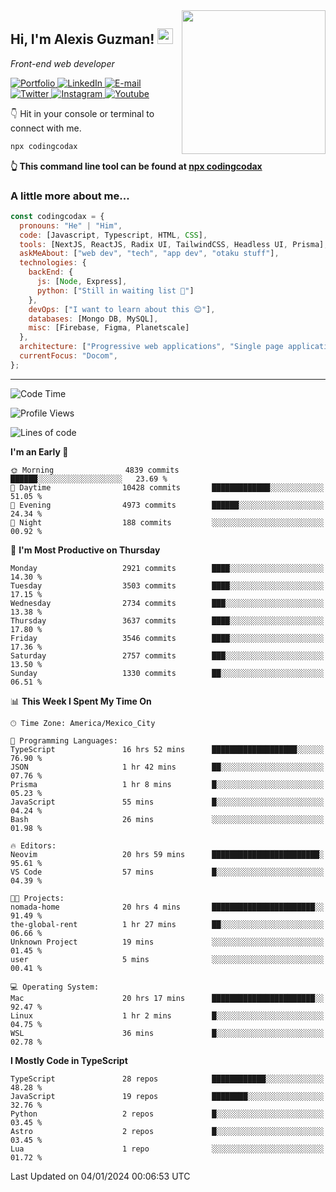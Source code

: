 <img align='right' src="https://media.giphy.com/media/M9gbBd9nbDrOTu1Mqx/giphy.gif" width="230">
<h2>Hi, I'm Alexis Guzman! <img src="https://media.giphy.com/media/hvRJCLFzcasrR4ia7z/giphy.gif" width="25px"></h2>
<p><em>Front-end web developer</em></p>

<p>
  <a href='https://www.codingcodax.dev' target='_blank'>
    <img alt='Portfolio' src='https://img.shields.io/badge/Portfolio-black?logo=vercel&style=flat-square'>
  </a>
  <a href='https://linkedin.com/in/codingcodax' target='_blank'>
    <img alt='LinkedIn' src='https://img.shields.io/badge/LinkedIn-black?logo=LinkedIn&style=flat-square'>
  </a>
  <a href='mailto:codingcodax@gmail.com' target='_blank'>
    <img alt='E-mail' src='https://img.shields.io/badge/Email-black?logo=Gmail&style=flat-square'>
  </a>
  <a href='https://twitter.com/codingcodax' target='_blank'>
    <img alt='Twitter' src='https://img.shields.io/badge/Twitter-black?logo=Twitter&style=flat-square'>
  </a>
  <a href='https://www.instagram.com/codingcodax' target='_blank'>
    <img alt='Instagram' src='https://img.shields.io/badge/Instagram-black?logo=Instagram&style=flat-square'>
  </a>
  <a href='https://www.youtube.com/@codingcodax' target='_blank'>
    <img alt='Youtube' src='https://img.shields.io/badge/YouTube-black?logo=Youtube&style=flat-square'>
  </a>
</p>

👇 Hit in your console or terminal to connect with me.

```bash
npx codingcodax
```
**👆 This command line tool can be found at [npx codingcodax](https://github.com/codingcodax/npx-codingcodax)**

<h3>A little more about me...</h3>

```javascript
const codingcodax = {
  pronouns: "He" | "Him",
  code: [Javascript, Typescript, HTML, CSS],
  tools: [NextJS, ReactJS, Radix UI, TailwindCSS, Headless UI, Prisma],
  askMeAbout: ["web dev", "tech", "app dev", "otaku stuff"],
  technologies: {
    backEnd: {
      js: [Node, Express],
      python: ["Still in waiting list 🥲"]
    },
    devOps: ["I want to learn about this 😊"],
    databases: [Mongo DB, MySQL],
    misc: [Firebase, Figma, Planetscale]
  },
  architecture: ["Progressive web applications", "Single page applications"],
  currentFocus: "Docom",
};
```

---

<!--START_SECTION:waka-->
![Code Time](http://img.shields.io/badge/Code%20Time-2%2C067%20hrs%2052%20mins-blue)

![Profile Views](http://img.shields.io/badge/Profile%20Views-0-blue)

![Lines of code](https://img.shields.io/badge/From%20Hello%20World%20I%27ve%20Written-9.3%20million%20lines%20of%20code-blue)

**I'm an Early 🐤** 

```text
🌞 Morning                4839 commits        ██████░░░░░░░░░░░░░░░░░░░   23.69 % 
🌆 Daytime                10428 commits       █████████████░░░░░░░░░░░░   51.05 % 
🌃 Evening                4973 commits        ██████░░░░░░░░░░░░░░░░░░░   24.34 % 
🌙 Night                  188 commits         ░░░░░░░░░░░░░░░░░░░░░░░░░   00.92 % 
```
📅 **I'm Most Productive on Thursday** 

```text
Monday                   2921 commits        ████░░░░░░░░░░░░░░░░░░░░░   14.30 % 
Tuesday                  3503 commits        ████░░░░░░░░░░░░░░░░░░░░░   17.15 % 
Wednesday                2734 commits        ███░░░░░░░░░░░░░░░░░░░░░░   13.38 % 
Thursday                 3637 commits        ████░░░░░░░░░░░░░░░░░░░░░   17.80 % 
Friday                   3546 commits        ████░░░░░░░░░░░░░░░░░░░░░   17.36 % 
Saturday                 2757 commits        ███░░░░░░░░░░░░░░░░░░░░░░   13.50 % 
Sunday                   1330 commits        ██░░░░░░░░░░░░░░░░░░░░░░░   06.51 % 
```


📊 **This Week I Spent My Time On** 

```text
🕑︎ Time Zone: America/Mexico_City

💬 Programming Languages: 
TypeScript               16 hrs 52 mins      ███████████████████░░░░░░   76.90 % 
JSON                     1 hr 42 mins        ██░░░░░░░░░░░░░░░░░░░░░░░   07.76 % 
Prisma                   1 hr 8 mins         █░░░░░░░░░░░░░░░░░░░░░░░░   05.23 % 
JavaScript               55 mins             █░░░░░░░░░░░░░░░░░░░░░░░░   04.24 % 
Bash                     26 mins             ░░░░░░░░░░░░░░░░░░░░░░░░░   01.98 % 

🔥 Editors: 
Neovim                   20 hrs 59 mins      ████████████████████████░   95.61 % 
VS Code                  57 mins             █░░░░░░░░░░░░░░░░░░░░░░░░   04.39 % 

🐱‍💻 Projects: 
nomada-home              20 hrs 4 mins       ███████████████████████░░   91.49 % 
the-global-rent          1 hr 27 mins        ██░░░░░░░░░░░░░░░░░░░░░░░   06.66 % 
Unknown Project          19 mins             ░░░░░░░░░░░░░░░░░░░░░░░░░   01.45 % 
user                     5 mins              ░░░░░░░░░░░░░░░░░░░░░░░░░   00.41 % 

💻 Operating System: 
Mac                      20 hrs 17 mins      ███████████████████████░░   92.47 % 
Linux                    1 hr 2 mins         █░░░░░░░░░░░░░░░░░░░░░░░░   04.75 % 
WSL                      36 mins             █░░░░░░░░░░░░░░░░░░░░░░░░   02.78 % 
```

**I Mostly Code in TypeScript** 

```text
TypeScript               28 repos            ████████████░░░░░░░░░░░░░   48.28 % 
JavaScript               19 repos            ████████░░░░░░░░░░░░░░░░░   32.76 % 
Python                   2 repos             █░░░░░░░░░░░░░░░░░░░░░░░░   03.45 % 
Astro                    2 repos             █░░░░░░░░░░░░░░░░░░░░░░░░   03.45 % 
Lua                      1 repo              ░░░░░░░░░░░░░░░░░░░░░░░░░   01.72 % 
```




 Last Updated on 04/01/2024 00:06:53 UTC
<!--END_SECTION:waka-->
